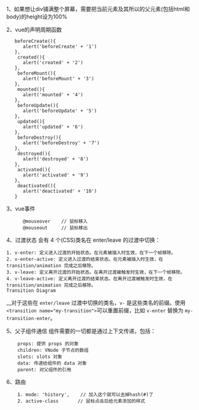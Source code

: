 1、如果想让div铺满整个屏幕，需要把当前元素及其所以的父元素(包括html和body)的height设为100%

2、vue的声明周期函数

	   beforeCreate(){
	      alert('beforeCreate' + '1')
	   },
	    created(){
	      alert('created' + '2')
	   },
	    beforeMount(){
	      alert('beforeMount' + '3')
	   },
	    mounted(){
	      alert('mounted' + '4')
	   },
	    beforeUpdate(){
	      alert('beforeUpdate' + '5')
	   },
	    updated(){
	      alert('updated' + '6')
	   },
	    beforeDestroy(){
	      alert('beforeDestroy' + '7')
	   },
	    destroyed(){
	      alert('destroyed' + '8')
	   },
	    activated(){
	      alert('activated' + '9')
	   },
	    deactivated(){
	      alert('deactivated' + '10')
	   }
  3、vue事件
  
		  @mouseover 	// 鼠标移入
		  @mouseout 	// 鼠标移出

  4、过渡状态
  会有 4 个(CSS)类名在 enter/leave 的过渡中切换：

    1. v-enter: 定义进入过渡的开始状态。在元素被插入时生效，在下一个帧移除。
    2. v-enter-active: 定义进入过渡的结束状态。在元素被插入时生效，在 transition/animation 完成之后移除。
    3. v-leave: 定义离开过渡的开始状态。在离开过渡被触发时生效，在下一个帧移除。
    4. v-leave-active: 定义离开过渡的结束状态。在离开过渡被触发时生效，在 transition/animation 完成之后移除。
    Transition Diagram
    
__对于这些在 ``enter/leave`` 过渡中切换的类名，``v-`` 是这些类名的前缀。使用``<transition name="my-transition">``可以重置前缀，比如 ``v-enter`` 替换为 ``my-transition-enter``。

  5、父子组件通信
  组件需要的一切都是通过上下文传递，包括：
  
	    props: 提供 props 的对象
	    children: VNode 子节点的数组
	    slots: slots 对象
	    data: 传递给组件的 data 对象
	    parent: 对父组件的引用

  6、路由
  
	    1. mode: 'history',    // 加入这个就可以去掉hash(#)了
	    2. active-class       // 鼠标点击后给元素添加的样式
